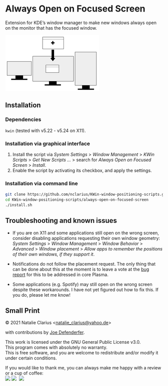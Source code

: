 # Always Open on Focused Screen

Extension for KDE’s window manager to make new windows always open on the monitor that has the focused window.

![logo](.img/logo_.png)


## Installation

### Dependencies

`kwin` (tested with v5.22 - v5.24 on X11).

### Installation via graphical interface

1. Install the script via *System Settings* > *Window Management* > *KWin Scripts* > *Get New Scripts …* > search for *Always Open on Focused Screen* > *Install*.
2. Enable the script by activating its checkbox, and apply the settings.

### Installation via command line

```bash
git clone https://github.com/nclarius/KWin-window-positioning-scripts.git
cd KWin-window-positioning-scripts/always-open-on-focused-screen
./install.sh
```


## Troubleshooting and known issues

- If you are on X11 and some applications still open on the wrong screen, consider disabling applications requesting their own window geometry: *System Settings* > *Window Management* > *Window Behavior* > *Advanced* > *Window placement* > *Allow apps to remember the positions of their own windows, if they support it*.  

- Notifications do not follow the placement request. The only thing that can be done about this at the moment is to leave a vote at the [bug report](https://bugs.kde.org/show_bug.cgi?id=452294) for this to be addressed in core Plasma.

- Some applications (e.g. Spotify) may still open on the wrong screen despite these workarounds. I have not yet figured out how to fix this. If you do, please let me know!


## Small Print

© 2021 Natalie Clarius \<natalie_clarius@yahoo.de\>

with contributions by [Joe Defenderfer](https://github.com/joedefen).

This work is licensed under the GNU General Public License v3.0.  
This program comes with absolutely no warranty.  
This is free software, and you are welcome to redistribute and/or modify it under certain conditions.  

If you would like to thank me, you can always make me happy with a review or a cup of coffee:  
<a href="https://store.kde.org/p/1618008"><img src="https://raw.githubusercontent.com/nclarius/Plasma-window-decorations/main/.img/kdestore.png" height="25"/></a>
<a href="https://www.paypal.com/donate/?hosted_button_id=7LUUJD83BWRM4"><img src="https://www.paypalobjects.com/en_US/DK/i/btn/btn_donateCC_LG.gif" height="25"/></a>&nbsp;&nbsp;<a href="https://www.buymeacoffee.com/nclarius"><img src="https://cdn.buymeacoffee.com/buttons/v2/default-yellow.png" height="25"/></a>
